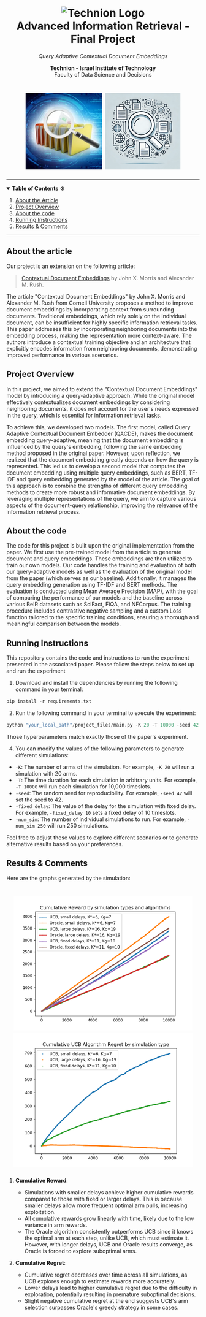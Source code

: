 <h1 align="center">
  <img src="https://upload.wikimedia.org/wikipedia/commons/b/b7/Technion_logo.svg" alt="Technion Logo" height="100">
  <br>
  Advanced Information Retrieval - Final Project
</h1>

<p align="center">
  <em>
    Query Adaptive Contextual Document Embeddings
  </em>
</p>

<p align="center">
  <strong>Technion - Israel Institute of Technology</strong> <br>
  Faculty of Data Science and Decisions
</p>

<h1 align="center">
  <img src="https://github.com/shoshosho3/query_adaptive_contextual_document_embedding/blob/main/pictures_QACDE/IR_Logo_1.png" alt="IR Logo 1" height="200">
  <img src="https://github.com/shoshosho3/query_adaptive_contextual_document_embedding/blob/main/pictures_QACDE/IR_Logo_2.png" alt="IR Logo 2" height="200">
</h1>

---

<details open>
<summary><strong>Table of Contents</strong> ⚙️</summary>

1. [About the Article](#link-of-the-article)
2. [Project Overview](#project-overview)  
3. [About the code](#about-the-code)
4. [Running Instructions](#running-instructions)  
5. [Results & Comments](#results-&-comments)  

</details>

---

## About the article
Our project is an extension on the following article:
<blockquote>
  <a href="https://arxiv.org/abs/2410.02525">Contextual Document Embeddings</a> by John X. Morris and Alexander M. Rush.</blockquote>

The article "Contextual Document Embeddings" by John X. Morris and Alexander M. Rush from Cornell University proposes a method to improve document embeddings by incorporating context from surrounding documents. Traditional embeddings, which rely solely on the individual document, can be insufficient for highly specific information retrieval tasks. This paper addresses this by incorporating neighboring documents into the embedding process, making the representation more context-aware. The authors introduce a contextual training objective and an architecture that explicitly encodes information from neighboring documents, demonstrating improved performance in various scenarios.

## Project Overview
In this project, we aimed to extend the "Contextual Document Embeddings" model by introducing a query-adaptive approach. While the original model effectively contextualizes document embeddings by considering neighboring documents, it does not account for the user's needs expressed in the query, which is essential for information retrieval tasks.

To achieve this, we developed two models. The first model, called Query Adaptive Contextual Document Embedder (QACDE), makes the document embedding query-adaptive, meaning that the document embedding is influenced by the query's embedding, following the same embedding method proposed in the original paper. However, upon reflection, we realized that the document embedding greatly depends on how the query is represented. This led us to develop a second model that computes the document embedding using multiple query embeddings, such as BERT, TF-IDF and query embedding generated by the model of the article. The goal of this approach is to combine the strengths of different query embedding methods to create more robust and informative document embeddings. By leveraging multiple representations of the query, we aim to capture various aspects of the document-query relationship, improving the relevance of the information retrieval process.


## About the code
The code for this project is built upon the original implementation from the paper. We first use the pre-trained model from the article to generate document and query embeddings. These embeddings are then utilized to train our own models. Our code handles the training and evaluation of both our query-adaptive models as well as the evaluation of the original model from the paper (which serves as our baseline). Additionally, it manages the query embedding generation using TF-IDF and BERT methods. The evaluation is conducted using Mean Average Precision (MAP), with the goal of comparing the performance of our models and the baseline across various BeIR datasets such as SciFact, FiQA, and NFCorpus. The training procedure includes contrastive negative sampling and a custom Loss function tailored to the specific training conditions, ensuring a thorough and meaningful comparison between the models.


## Running Instructions
This repository contains the code and instructions to run the experiment presented in the associated paper. Please follow the steps below to set up and run the experiment

1. Download and install the dependencies by running the following command in your terminal:
```python
pip install -r requirements.txt
```

2. Run the following command in your terminal to execute the experiment:
```python
python "your_local_path"/project_files/main.py -K 20 -T 10000 -seed 42 -fixed_delay 10 -num_sim 250
```
Those hyperparameters match exactly those of the paper's experiment.

4. You can modify the values of the following parameters to generate different simulations:

- `-K`: The number of arms of the simulation. For example, `-K 20` will run a simulation with 20 arms.
- `-T`: The time duration for each simulation in arbitrary units. For example, `-T 10000` will run each simulation for 10,000 timeslots.
- `-seed`: The random seed for reproducibility. For example, `-seed 42` will set the seed to 42.
- `-fixed_delay`: The value of the delay for the simulation with fixed delay. For example, `-fixed_delay 10` sets a fixed delay of 10 timeslots.
- `-num_sim`: The number of individual simulations to run. For example, `-num_sim 250` will run 250 simulations.

Feel free to adjust these values to explore different scenarios or to generate alternative results based on your preferences.


## Results & Comments
Here are the graphs generated by the simulation:
<h1 align="center">
  <img src="https://github.com/tombijaoui/Sequential-Decision-Making-Project/blob/main/pictures_MAB/Cumulative%20Rewards.png" alt="Results" height="350">
  <img src="https://github.com/tombijaoui/Sequential-Decision-Making-Project/blob/main/pictures_MAB/Cumulative%20Regrets.png" alt="Cumulative Regrets" height="350">
</h1>

1. **Cumulative Reward**: 
   - Simulations with smaller delays achieve higher cumulative rewards compared to those with fixed or larger delays. This is because smaller delays allow more frequent optimal arm pulls, increasing exploitation.
   - All cumulative rewards grow linearly with time, likely due to the low variance in arm rewards.
   - The Oracle algorithm consistently outperforms UCB since it knows the optimal arm at each step, unlike UCB, which must estimate it. However, with longer delays, UCB and Oracle results converge, as Oracle is forced to explore suboptimal arms.

2. **Cumulative Regret**: 
   - Cumulative regret decreases over time across all simulations, as UCB explores enough to estimate rewards more accurately.
   - Lower delays lead to higher cumulative regret due to the difficulty in exploration, potentially resulting in premature suboptimal decisions.
   - Slight negative cumulative regret at the end suggests UCB's arm selection surpasses Oracle's greedy strategy in some cases.

